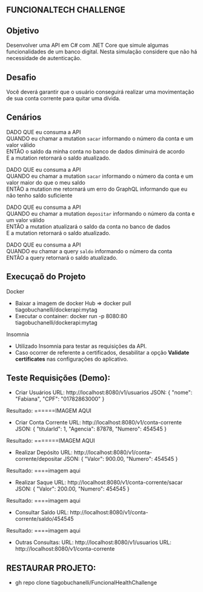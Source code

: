 ## FUNCIONALTECH CHALLENGE

## Objetivo
Desenvolver uma API em C# com .NET Core que simule algumas funcionalidades de um banco digital.
Nesta simulação considere que não há necessidade de autenticação.

## Desafio
Você deverá garantir que o usuário conseguirá realizar uma movimentação de sua conta corrente para quitar uma dívida.

## Cenários

DADO QUE eu consuma a API <br>
QUANDO eu chamar a mutation `sacar` informando o número da conta e um valor válido<br>
ENTÃO o saldo da minha conta no banco de dados diminuirá de acordo<br>
E a mutation retornará o saldo atualizado.

DADO QUE eu consuma a API <br>
QUANDO eu chamar a mutation `sacar` informando o número da conta e um valor maior do que o meu saldo<br>
ENTÃO a mutation me retornará um erro do GraphQL informando que eu não tenho saldo suficiente

DADO QUE eu consuma a API <br>
QUANDO eu chamar a mutation `depositar` informando o número da conta e um valor válido<br>
ENTÃO a mutation atualizará o saldo da conta no banco de dados<br>
E a mutation retornará o saldo atualizado.

DADO QUE eu consuma a API <br>
QUANDO eu chamar a query `saldo` informando o número da conta<br>
ENTÃO a query retornará o saldo atualizado.


## Execuçaõ do Projeto
Docker
- Baixar a imagem de docker Hub => docker pull tiagobuchanelli/dockerapi:mytag
- Executar o container: docker run -p 8080:80 tiagobuchanelli/dockerapi:mytag

Insomnia
- Utilizado Insomnia para testar as requisições da API.
- Caso ocorrer de referente a certificados, desabilitar a opção **Validate certificates** nas configurações do aplicativo.

## Teste Requisições (Demo):
- Criar Usuários
URL: http://localhost:8080/v1/usuarios
JSON: 
{
	"nome": "Fabiana",
	"CPF": "01782863000"
}

Resultado:
======IMAGEM AQUI

- Criar Conta Corrente
URL: http://localhost:8080/v1/conta-corrente
JSON:
{
	"titularId": 1,
	"Agencia": 87878,
	"Numero": 454545
}

Resultado:
=======IMAGEM AQUI

- Realizar Depósito
URL: http://localhost:8080/v1/conta-corrente/depositar
JSON:
{
	"Valor": 900.00,
	"Numero": 454545
}

Resultado:
====imagem aqui


- Realizar Saque
URL: http://localhost:8080/v1/conta-corrente/sacar
JSON:
{
	"Valor": 200.00,
	"Numero": 454545
}

Resultado:
====imagem aqui

- Consultar Saldo
URL: http://localhost:8080/v1/conta-corrente/saldo/454545

Resultado:
====imagem aqui


- Outras Consultas:
URL: http://localhost:8080/v1/usuarios
URL: http://localhost:8080/v1/conta-corrente


## RESTAURAR PROJETO:
- gh repo clone tiagobuchanelli/FuncionalHealthChallenge
